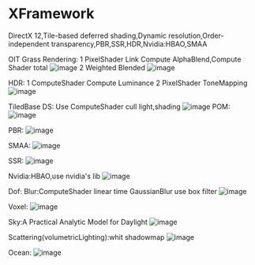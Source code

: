 # XFramework
DirectX 12,Tile-based deferred shading,Dynamic resolution,Order-independent transparency,PBR,SSR,HDR,Nvidia:HBAO,SMAA

OIT Grass Rendering:
1 PixelShader Link Compute AlphaBlend,Compute Shader total
![image](https://github.com/sevecol/XFramework/blob/master/grass.png)
2 Weighted Blended
![image](https://github.com/sevecol/XFramework/blob/master/grass_oitwb.png)

HDR:
1 ComputeShader Compute Luminance
2 PixelShader ToneMapping
![image](https://github.com/sevecol/XFramework/blob/master/hdr.png)

TiledBase DS:
Use ComputeShader cull light,shading
![image](https://github.com/sevecol/XFramework/blob/master/ds.png)
POM:
![image](https://github.com/sevecol/XFramework/blob/master/pom.png)

PBR:
![image](https://github.com/sevecol/XFramework/blob/master/PBR.png)

SMAA:
![image](https://github.com/sevecol/XFramework/blob/master/smaa.png)

SSR:
![image](https://github.com/sevecol/XFramework/blob/master/SSR.png)

Nvidia:HBAO,use nvidia's lib
![image](https://github.com/sevecol/XFramework/blob/master/HBAO.png)

Dof:
Blur:ComputeShader linear time GaussianBlur use box filter
![image](https://github.com/sevecol/XFramework/blob/master/dof.png)

Voxel:
![image](https://github.com/sevecol/XFramework/blob/master/voxel.png)

Sky:A Practical Analytic Model for Daylight
![image](https://github.com/sevecol/XFramework/blob/master/sky.png)

Scattering(volumetricLighting):whit shadowmap
![image](https://github.com/sevecol/XFramework/blob/master/scattering.png)

Ocean:
![image](https://github.com/sevecol/XFramework/blob/master/water.png)
